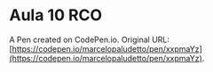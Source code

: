 # Aula 10 RCO

A Pen created on CodePen.io. Original URL: [https://codepen.io/marcelopaludetto/pen/xxpmaYz](https://codepen.io/marcelopaludetto/pen/xxpmaYz).

